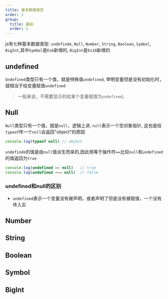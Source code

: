 ```yaml
---
title: 基本数据类型
order: 2
group:
  title: 基础
  order: 1
---
```


js有七种基本数据类型: `undefinde`, `Null`, `Number`, `String`, `Boolean`, `Symbol`, `BigInt`,其中`Symbol`是`Es6`新增的, `BigInt`是`Es10`新增的

## undefined

`Undefined`类型只有一个值，就是特殊值`undefined`, 申明变量但是没有初始化时，就相当于给变量赋值`undefined`

> 一般来说，不需要显示的给某个变量赋值为`undefined`。

## Null

`Null`类型只有一个值，就是`null`，逻辑上讲, `null`表示一个空对象指针, 这也是给`typeof`传一个`null`会返回"object"的原因

```javascript
console.log(typeof null) // object
```

`undefinde`的值是由`null`值派生而来的,因此用等于操作符`==`比较`null`和`undefined`的值返回为`true`

```javascript
console.log(undefined == null)   // true
console.log(undefined === null)  // false
```

### undefined和null的区别

- `undefined`表示一个变量没有被声明，或者声明了但是没有被赋值，一个没有传入实

## Number

## String

## Boolean

## Symbol

## BigInt
